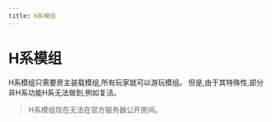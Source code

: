 ```yaml
---
title: H系模组
---
```

# H系模组
H系模组只需要房主装载模组,所有玩家就可以游玩模组。
但是,由于其特殊性,部分非H系功能H系无法做到,例如复活。

> H系模组现在无法在官方服务器公开房间。